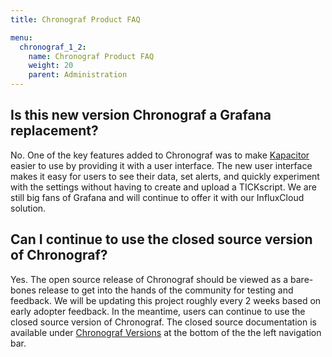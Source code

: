 ```yaml
---
title: Chronograf Product FAQ

menu:
  chronograf_1_2:
    name: Chronograf Product FAQ
    weight: 20
    parent: Administration
---
```


## Is this new version Chronograf a Grafana replacement?
No. One of the key features added to Chronograf was to make [Kapacitor](https://docs.influxdata.com/kapacitor/latest/) easier to use by providing it with a user interface. The new user interface makes it easy for users to see their data, set alerts, and quickly experiment with the settings without having to create and upload a TICKscript. We are still big fans of Grafana and will continue to offer it with our InfluxCloud solution. 

## Can I continue to use the closed source version of Chronograf?
Yes. The open source release of Chronograf should be viewed as a bare-bones release to get into the hands of the community for testing and feedback. We will be updating this project roughly every 2 weeks based on early adopter feedback. In the meantime, users can continue to use the closed source version of Chronograf. The closed source documentation is available under [Chronograf Versions](https://docs.influxdata.com/chronograf/latest/) at the bottom of the the left navigation bar.



